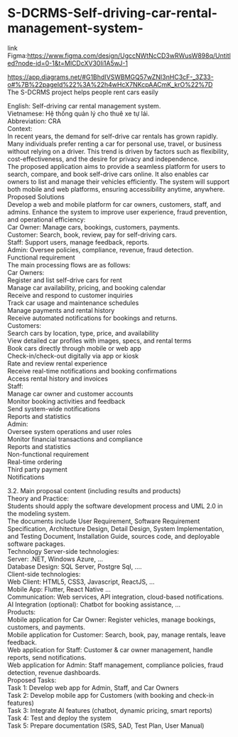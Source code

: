 # S-DCRMS-Self-driving-car-rental-management-system-  
link Figma:https://www.figma.com/design/UgccNWtNcCD3wRWusW898q/Untitled?node-id=0-1&t=MlCDcXV30Ii1A5wJ-1

https://app.diagrams.net/#G1BhdIVSWBMGQ57wZNI3nHC3cF-_3Z33-o#%7B%22pageId%22%3A%22h4wHcX7NKcpAACmK_krO%22%7D  
The S-DCRMS project helps people rent cars easily

English: Self-driving car rental management system.  
Vietnamese: Hệ thống quản lý cho thuê xe tự lái.  
Abbreviation: CRA  
Context:  
In recent years, the demand for self-drive car rentals has grown rapidly. Many individuals prefer renting a car for personal use, travel, or business without relying on a driver. This trend is driven by factors such as flexibility, cost-effectiveness, and the desire for privacy and independence.  
The proposed application aims to provide a seamless platform for users to search, compare, and book self-drive cars online. It also enables car owners to list and manage their vehicles efficiently. The system will support both mobile and web platforms, ensuring accessibility anytime, anywhere.  
Proposed Solutions  
Develop a web and mobile platform for car owners, customers, staff, and admins. Enhance the system to improve user experience, fraud prevention, and operational efficiency:  
Car Owner: Manage cars, bookings, customers, payments.  
Customer: Search, book, review, pay for self-driving cars.  
Staff: Support users, manage feedback, reports.  
Admin: Oversee policies, compliance, revenue, fraud detection.  
Functional requirement  
The main processing flows are as follows:  
Car Owners:  
Register and list self-drive cars for rent  
Manage car availability, pricing, and booking calendar  
Receive and respond to customer inquiries  
Track car usage and maintenance schedules  
Manage payments and rental history  
Receive automated notifications for bookings and returns.  
Customers:  
Search cars by location, type, price, and availability  
View detailed car profiles with images, specs, and rental terms  
Book cars directly through mobile or web app  
Check-in/check-out digitally via app or kiosk  
Rate and review rental experience  
Receive real-time notifications and booking confirmations  
Access rental history and invoices  
Staff:  
Manage car owner and customer accounts  
Monitor booking activities and feedback  
Send system-wide notifications  
Reports and statistics  
Admin:  
Oversee system operations and user roles  
Monitor financial transactions and compliance  
Reports and statistics  
Non-functional requirement  
Real-time ordering  
Third party payment  
Notifications  

3.2. Main proposal content (including results and products)  
Theory and Practice:  
Students should apply the software development process and UML 2.0 in the modeling system.  
The documents include User Requirement, Software Requirement Specification, Architecture Design, Detail Design, System Implementation, and Testing Document, Installation Guide, sources code, and deployable software packages.  
Technology Server-side technologies:  
Server: .NET, Windows Azure, …  
Database Design: SQL Server, Postgre Sql, ....  
Client-side technologies:  
Web Client: HTML5, CSS3, Javascript, ReactJS, ...  
Mobile App: Flutter, React Native ...  
Communication: Web services, API integration, cloud-based notifications.  
AI Integration (optional): Chatbot for booking assistance, …  
Products:  
Mobile application for Car Owner: Register vehicles, manage bookings, customers, and payments.  
Mobile application for Customer: Search, book, pay, manage rentals, leave feedback.  
Web application for Staff: Customer & car owner management, handle reports, send notifications.  
Web application for Admin: Staff management, compliance policies, fraud detection, revenue dashboards.  
Proposed Tasks:  
Task 1: Develop web app for Admin, Staff, and Car Owners  
Task 2: Develop mobile app for Customers (with booking and check-in features)  
Task 3: Integrate AI features (chatbot, dynamic pricing, smart reports)  
Task 4: Test and deploy the system  
Task 5: Prepare documentation (SRS, SAD, Test Plan, User Manual)  
